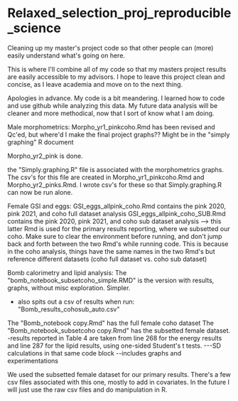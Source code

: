 # Relaxed_selection_proj_reproducible_science
Cleaning up my master's project code so that other people can (more) easily understand what's going on here.

This is where I'll combine all of my code so that my masters project results are easily accessible to my advisors. I hope to leave this project clean and concise, as I leave academia and move on to the next thing.

Apologies in advance. My code is a bit meandering. I learned how to code and use github while analyzing this data. My future data analysis will be cleaner and more methodical, now that I sort of know what I am doing.




Male morphometrics:
Morpho_yr1_pinkcoho.Rmd has been revised and Qc'ed, but where'd I make the final project graphs?? Might be in the "simply graphing" R document

Morpho_yr2_pink is done.

the "Simply.graphing.R" file is associated with the morphometrics graphs. The csv's for this file are created in Morpho_yr1_pinkcoho.Rmd and Morpho_yr2_pinks.Rmd. I wrote csv's for these so that Simply.graphing.R can now be run alone.


Female GSI and eggs:
GSI_eggs_allpink_coho.Rmd contains the pink 2020, pink 2021, and coho full dataset analysis
GSI_eggs_allpink_coho_SUB.Rmd contains the pink 2020, pink 2021, and coho sub dataset analysis
--> this latter Rmd is used for the primary results reporting, where we subsetted our coho. Make sure to clear the environment before running, and don't jump back and forth between the two Rmd's while running code. This is because in the coho analysis, things have the same names in the two Rmd's but reference different datasets (coho full dataset vs. coho sub dataset)


Bomb calorimetry and lipid analysis:
The "bomb_notebook_subsetcoho_simple.RMD" is the version with results, graphs, without misc exploration. Simpler.
- also spits out a csv of results when run: "Bomb_results_cohosub_auto.csv"

The "Bomb_notebook copy.Rmd" has the full female coho dataset
The "Bomb_notebook_subsetcoho copy.Rmd" has the subsetted female dataset.
-results reported in Table 4 are taken from line 268 for the energy results and line 287 for the lipid results, using one-sided Student's t tests.
---SD calculations in that same code block
--includes graphs and experimentations

We used the subsetted female dataset for our primary results.
There's a few csv files associated with this one, mostly to add in covariates. In the future I will just use the raw csv files and do manipulation in R. 



